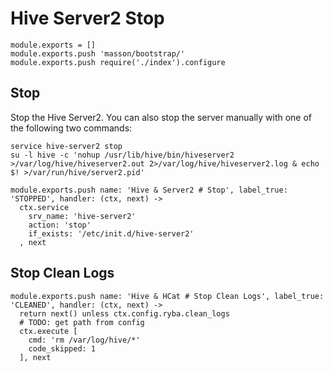 
# Hive Server2 Stop

    module.exports = []
    module.exports.push 'masson/bootstrap/'
    module.exports.push require('./index').configure

## Stop

Stop the Hive Server2. You can also stop the server manually with one of
the following two commands:

```
service hive-server2 stop
su -l hive -c 'nohup /usr/lib/hive/bin/hiveserver2 >/var/log/hive/hiveserver2.out 2>/var/log/hive/hiveserver2.log & echo $! >/var/run/hive/server2.pid'
```

    module.exports.push name: 'Hive & Server2 # Stop', label_true: 'STOPPED', handler: (ctx, next) ->
      ctx.service
        srv_name: 'hive-server2'
        action: 'stop'
        if_exists: '/etc/init.d/hive-server2'
      , next

## Stop Clean Logs

    module.exports.push name: 'Hive & HCat # Stop Clean Logs', label_true: 'CLEANED', handler: (ctx, next) ->
      return next() unless ctx.config.ryba.clean_logs
      # TODO: get path from config
      ctx.execute [
        cmd: 'rm /var/log/hive/*'
        code_skipped: 1
      ], next

